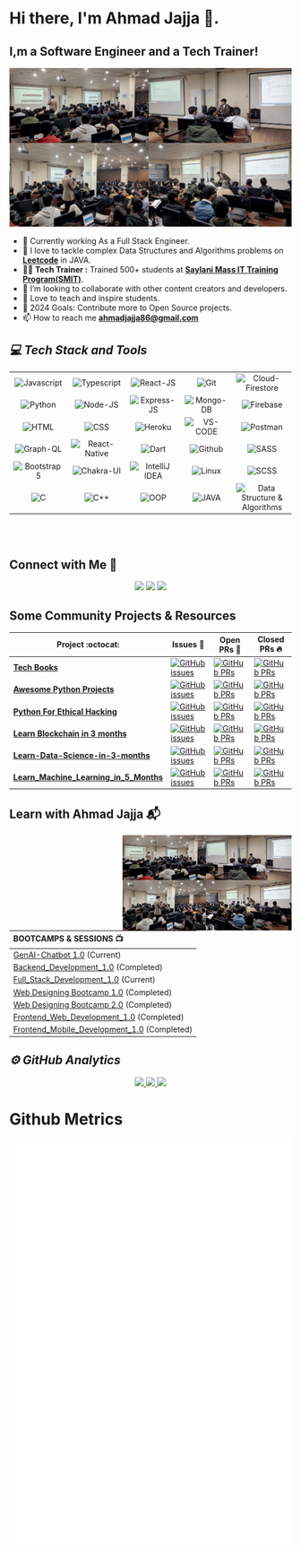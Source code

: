 # Hi there, I'm Ahmad Jajja 👋.

## I,m a Software Engineer and a Tech Trainer!

<!-- ![Alt Text](https://drive.google.com/uc?id=1Bts8NH1QnsBW51MjXEiyYk_0Ygv5kjB1) -->

![Alt Text](./Images/SMIT-Click.jpeg)

- 🔭 Currently working As a Full Stack Engineer.
- 🌱 I love to tackle complex Data Structures and Algorithms problems on **[Leetcode](https://leetcode.com/ahmadjajja86/)** in JAVA.
- 👨‍🏫 **Tech Trainer :** Trained 500+ students at **[Saylani Mass IT Training Program(SMIT)](https://www.linkedin.com/feed/update/urn:li:activity:7094647856233365504/)**.
- 👯 I’m looking to collaborate with other content creators and developers.
- 📢 Love to teach and inspire students.
- 🥅 2024 Goals: Contribute more to Open Source projects.
- 📫 How to reach me **ahmadjajja86@gmail.com**

<h2><i>💻 Tech Stack and Tools</i></h2>

<table width="100">
<tr>
    <td align='center' width="190">
        <img src="https://www.freecodecamp.org/news/content/images/2023/04/JavaScript-Blog-Cover.png" alt="Javascript" width="150px" height="100px">
    </td>
    <td align='center' width="190">
        <img src="https://miro.medium.com/v2/resize:fit:1358/1*moJeTvW97yShLB7URRj5Kg.png" alt="Typescript" width="150px" height="100px">
    </td>
     <td align='center' width="190">
        <img src="https://camo.githubusercontent.com/b5f27aefb15ecab7e73bca90e0fb115ab4102bd1b31c29eb110d90113862dd94/68747470733a2f2f63646e2e686173686e6f64652e636f6d2f7265732f686173686e6f64652f696d6167652f75706c6f61642f76313632323030383732323232372f5265734e63775a7970682e706e67" alt="React-JS" width="150px" height="100px">
    </td>
     <td align='center' width="190">
        <img src="https://encrypted-tbn0.gstatic.com/images?q=tbn:ANd9GcSE_JDu_lZiABnyOGnMJMqoGkksKziIIJuEnN4rSkZ6Lf4kCTlVW5HZd8SHFyXIizSj_xE&usqp=CAU" alt="Git" width="150px" height="100px">
    </td>
     <td align='center' width="190">
        <img src="https://alexsaveau.dev/assets/firebase/firestore-banner.png" alt="Cloud-Firestore" width="150px" height="100px">
    </td>
</tr>
<tr>
    <td align='center'>
        <img src="https://camo.githubusercontent.com/2419756223b10dfc0776df6b85a025b100a64dd3d994a412d501bbbc16ca89bf/68747470733a2f2f7777772e6c6f6769637261797361636164656d792e636f6d2f626c6f672f77702d636f6e74656e742f75706c6f6164732f323032302f30342f707974686f6e2d70726f6772616d6d696e672e706e67" alt="Python"  width="150px" height="100px">
    </td>
    <td align='center'>
        <img src="https://camo.githubusercontent.com/c0f29035c6709cf027b760604063e14e94308d2a979862926f900311fb78f44a/68747470733a2f2f75706c6f61642e77696b696d656469612e6f72672f77696b6970656469612f636f6d6d6f6e732f7468756d622f642f64392f4e6f64652e6a735f6c6f676f2e7376672f3132303070782d4e6f64652e6a735f6c6f676f2e7376672e706e67" alt="Node-JS"  width="150px" height="100px">
    </td>
    <td align='center'>
        <img src="https://th.bing.com/th/id/OIP.i2fRBk3GsYLeUk_Rh7AzHwHaDP?pid=ImgDet&rs=1" alt="Express-JS"  width="150px" height="100px">
    </td>
    <td align='center'>
        <img src="https://th.bing.com/th/id/R.f5536d8506ff23b074be837dec4db586?rik=xAX1XS%2b4l4Njqw&riu=http%3a%2f%2fbedford-computing.co.uk%2flearning%2fwp-content%2fuploads%2f2015%2f10%2fMongoDB_Logo.png&ehk=rVkEhJ1SJNUrFOuI4jrdpUFcG0QvTTNDf4FPO%2b49q2I%3d&risl=&pid=ImgRaw&r=0" alt="Mongo-DB"  width="150px" height="100px">
    </td>
    <td align='center'>
        <img src="https://th.bing.com/th/id/OIP.x8LjUUpPNMwrutD5mee2pwHaDy?pid=ImgDet&rs=1" alt="Firebase"  width="150px" height="100px">
    </td>
</tr>
<tr>
    <td align='center'>
        <img src="https://geekofcoding.files.wordpress.com/2020/09/images.png" alt="HTML"  width="150px" height="100px">
    </td>
    <td align='center'>
        <img src="https://th.bing.com/th/id/OIP.fKtEA6VSuCPh0nCy2VTnZQHaE8?pid=ImgDet&rs=1" alt="CSS"  width="150px" height="100px">
    </td>
    <td align='center'>
        <img src="https://logos-download.com/wp-content/uploads/2016/09/Heroku_logo.png" alt="Heroku"  width="150px" height="100px">
    </td>
    <td align='center'>
        <img src="https://code.visualstudio.com/assets/images/code-stable.png" alt="VS-CODE"  width="150px" height="100px">
    </td>
    <td align='center'>
        <img src="https://th.bing.com/th/id/R.9ae8ceaa543d93d321a63d4f6f1b120d?rik=sL69WLL1AqP7vQ&pid=ImgRaw&r=0" alt="Postman"  width="150px" height="100px">
    </td>
</tr>
<tr>
    <td align='center'>
        <img src="https://th.bing.com/th/id/R.6710f0d23dc0341c696ada0274d5bc25?rik=N75aHNWr2X0yRw&pid=ImgRaw&r=0" alt="Graph-QL"  width="150px" height="100px">
    </td>
    <td align='center'>
        <img src="https://camo.githubusercontent.com/f5f99ac45e661ee1e97a71bd6bb8679c4def6bc656d3e05824fb67fe2f417300/68747470733a2f2f7777772e61727469636c65737468656d652e636f6d2f77702d636f6e74656e742f75706c6f6164732f323032312f31322f72656163742d6e61746976652d312d312e706e67" alt="React-Native"  width="150px" height="100px">
    </td>
    <td align='center'>
        <img src="https://swansoftwaresolutions.com/wp-content/uploads/2020/02/08.20.20-What-is-Dart-and-how-is-it-used-1024x576.jpg" alt="Dart"  width="150px" height="100px">
    </td>
    <td align='center'>
        <img src="https://www.c-sharpcorner.com/article/create-github-repository-and-add-newexisting-project-using-github-desktop/Images/github.png" alt="Github"  width="150px" height="100px">
    </td>
    <td align='center'>
        <img src="https://th.bing.com/th/id/OIP.g1Zva-rl0GUFFB-_AqyrnAHaFC?pid=ImgDet&rs=1" alt="SASS"  width="150px" height="100px">
    </td>
</tr>
<tr>
    <td align='center'>
        <img src="https://th.bing.com/th/id/R.dac3406fc708c69390f478b5ee16e0fc?rik=%2fEYRaMVNx0jllw&pid=ImgRaw&r=0" alt="Bootstrap 5"  width="150px" height="100px">
    </td>
    <td align='center'>
        <img src="https://miro.medium.com/v2/resize:fit:800/1*8hhfdEqRkRQSaJrJlx60zg.png" alt="Chakra-UI"  width="150px" height="100px">
    </td>
    <td align='center'>
        <img src="https://www.qbssoftware.de/wp-content/uploads/2022/07/JetBrains-Intellij-IDEA.png" alt="IntelliJ IDEA"  width="150px" height="100px">
    </td>
    <td align='center'>
        <img src="https://th.bing.com/th/id/OIP.rQ0TiypgG55Wz4Bq0RXnzAHaEK?pid=ImgDet&rs=1" alt="Linux"  width="150px" height="100px">
    </td>
    <td align='center'>
        <img src="https://camo.githubusercontent.com/a769c0730c35b7533032dc86ee2505ff006d5cdf5f0eb40279a446fae2124b08/68747470733a2f2f63646e2e69636f6e73636f75742e636f6d2f69636f6e2f7072656d69756d2f706e672d3235362d7468756d622f736373732d332d3233363239342e706e67" alt="SCSS"  width="150px" height="100px">
    </td>
</tr>

<tr>
    <td align='center'>
        <img src="https://camo.githubusercontent.com/a744f5d898da2607eec5c2639c4946136b5709b9ab4dbb43d7fb5086679e989f/68747470733a2f2f75706c6f61642e77696b696d656469612e6f72672f77696b6970656469612f636f6d6d6f6e732f7468756d622f312f31382f435f50726f6772616d6d696e675f4c616e67756167652e7376672f36343070782d435f50726f6772616d6d696e675f4c616e67756167652e7376672e706e67" alt="C"  width="150px" height="100px">
    </td>
    <td align='center' width="190">
        <img src="https://camo.githubusercontent.com/7f08673c1a1e8adeefe7e7f8ca0571259418c4320cf821c95c93b0980d99ec87/68747470733a2f2f75706c6f61642e77696b696d656469612e6f72672f77696b6970656469612f636f6d6d6f6e732f7468756d622f312f31382f49534f5f432532422532425f4c6f676f2e7376672f36343070782d49534f5f432532422532425f4c6f676f2e7376672e706e67" alt="C++"  width="150px" height="100px">
    </td>
    <td align='center'>
        <img src="https://camo.githubusercontent.com/46543f4b98b4279612e9e7b9e58eb8aeca4f384e342100e1a59009ec0a730d0b/68747470733a2f2f6d69726f2e6d656469756d2e636f6d2f6d61782f3630302f302a377a4d6963772d4666546843624e33352e706e67" alt="OOP"  width="150px" height="100px">
    </td>
    <td align='center'>
        <img src="https://camo.githubusercontent.com/4039c860bf72a8d84aefdc87a57ed5b295d676b1411a6843518f2e06d6341594/68747470733a2f2f6d69726f2e6d656469756d2e636f6d2f6d61782f343030302f302a6270743368646e3871365877344d4f5a2e706e67" alt="JAVA"  width="150px" height="100px">
    </td>
     <td align='center'>
        <img src="https://camo.githubusercontent.com/46fb6f1f047a283e22facb71679877bd399e48486872aa26a2d65d708a2444c4/68747470733a2f2f74682e62696e672e636f6d2f74682f69642f522e65313937313665366434396438623339356262343334333235363934353362383f72696b3d52456f334c71344861337a526d41267069643d496d6752617726723d30" alt="Data Structure & Algorithms"  width="150px" height="100px">
    </td>
</tr>

</table>

<br />
<br />

## Connect with Me 🤝

<p align="center">
<a href="https://ahmad-jajja.netlify.app/" target="_blank"><img src="https://img.shields.io/badge/-ahmadjajja.netlify.app-3423A6?style=flat&logo=Google-Chrome&logoColor=white"/></a>
<a href="https://www.linkedin.com/in/ahmad-jajja-ba8b34210/" target="_blank"><img src="https://img.shields.io/badge/-Ahmad%20Jajja-0077B5?style=flat&logo=Linkedin&logoColor=white"/></a>
<a href="mailto:ahmadjajja86@gmail.com" target="_blank"><img src="https://img.shields.io/badge/-ahmadjajja86@gmail.com-D14836?style=flat&logo=Gmail&logoColor=white"/></a>
  
 ## Some Community Projects & Resources

| Project :octocat:                                                                                           | Issues :bug:                                                                                                                                                                                                         | Open PRs :bell:                                                                                                                                                                                        | Closed PRs :fire:                                                                                                                                                                                                                                 |
| ----------------------------------------------------------------------------------------------------------- | -------------------------------------------------------------------------------------------------------------------------------------------------------------------------------------------------------------------- | ------------------------------------------------------------------------------------------------------------------------------------------------------------------------------------------------------ | ------------------------------------------------------------------------------------------------------------------------------------------------------------------------------------------------------------------------------------------------- |
| [**Tech Books**](https://github.com/Ahmadjajja/LearnTechBooks)                                              | [![GitHub issues](https://img.shields.io/github/issues/Ahmadjajja/Learn-Blockchain-in-3-months?color=green&logo=github&style=flat)](https://github.com/Ahmadjajja/LearnTechBooks/issues)                             | [![GitHub PRs](https://img.shields.io/github/issues-pr/Ahmadjajja/LearnTechBooks?style=flat&logo=github)](https://github.com/Ahmadjajja/LearnTechBooks/pulls)                                          | [![GitHub PRs](https://img.shields.io/github/issues-pr-closed/Ahmadjajja/LearnTechBooks?style=flat&color=critical&logo=github)](https://github.com/Ahmadjajja/LearnTechBooks/pulls?q=is%3Apr+is%3Aclosed)                                         |
| [**Awesome Python Projects**](https://github.com/Ahmadjajja/Awesome-Python-Projects)                        | [![GitHub issues](https://img.shields.io/github/issues/Ahmadjajja/Awesome-Python-Projects?color=green&logo=github&style=flat)](https://github.com/saadhaxxan/Awesome-Python-Projects/issues)                         | [![GitHub PRs](https://img.shields.io/github/issues-pr/Ahmadjajja/Awesome-Python-Projects?style=flat&logo=github)](https://github.com/Ahmadjajja/Awesome-Python-Projects/pulls)                        | [![GitHub PRs](https://img.shields.io/github/issues-pr-closed/Ahmadjajja/Awesome-Python-Projects?style=flat&color=critical&logo=github)](https://github.com/Ahmadjajja/Awesome-Python-Projects/pulls?q=is%3Apr+is%3Aclosed)                       |
| [**Python For Ethical Hacking**](https://github.com/Ahmadjajja/Python-For-Ethical-Hacking/)                 | [![GitHub issues](https://img.shields.io/github/issues/Ahmadjajja/Python-For-Ethical-Hacking?color=green&logo=github&style=flat)](https://github.com/Ahmadjajja/Python-For-Ethical-Hacking/issues)                   | [![GitHub PRs](https://img.shields.io/github/issues-pr/Ahmadjajja/Python-For-Ethical-Hacking?style=flat&logo=github)](https://github.com/Ahmadjajja/Python-For-Ethical-Hacking/pulls)                  | [![GitHub PRs](https://img.shields.io/github/issues-pr-closed/Ahmadjajja/Python-For-Ethical-Hacking?style=flat&color=critical&logo=github)](https://github.com/Ahmadjajja/Python-For-Ethical-Hacking/pulls?q=is%3Apr+is%3Aclosed)                 |
| [**Learn Blockchain in 3 months**](https://github.com/Ahmadjajja/Learn-Blockchain-in-3-months)              | [![GitHub issues](https://img.shields.io/github/issues/Ahmadjajja/Learn-Blockchain-in-3-months?color=green&logo=github&style=flat)](https://github.com/Ahmadjajja/Learn-Blockchain-in-3-months/issues)               | [![GitHub PRs](https://img.shields.io/github/issues-pr/Ahmadjajja/Learn-Blockchain-in-3-months?style=flat&logo=github)](https://github.com/Ahmadjajja/Learn-Blockchain-in-3-months/pulls)              | [![GitHub PRs](https://img.shields.io/github/issues-pr-closed/Ahmadjajja/Learn-Blockchain-in-3-months?style=flat&color=critical&logo=github)](https://github.com/Ahmadjajja/Learn-Blockchain-in-3-months/pulls?q=is%3Apr+is%3Aclosed)             |
| [**Learn-Data-Science-in-3-months**](https://github.com/Ahmadjajja/Learn-Data-Science-in-3-months)          | [![GitHub issues](https://img.shields.io/github/issues/Ahmadjajja/Learn-Data-Science-in-3-months?color=green&logo=github&style=flat)](https://github.com/Ahmadjajja/Learn-Data-Science-in-3-months/issues)           | [![GitHub PRs](https://img.shields.io/github/issues-pr/Ahmadjajja/Learn-Data-Science-in-3-months?style=flat&logo=github)](https://github.com/Ahmadjajja/Learn-Data-Science-in-3-months/pulls)          | [![GitHub PRs](https://img.shields.io/github/issues-pr-closed/Ahmadjajja/Learn-Data-Science-in-3-months?style=flat&color=critical&logo=github)](https://github.com/Ahmadjajja/Learn-Data-Science-in-3-months/pulls?q=is%3Apr+is%3Aclosed)         |
| [**Learn_Machine_Learning_in_5_Months**](https://github.com/Ahmadjajja/Learn_Machine_Learning_in_5_Months/) | [![GitHub issues](https://img.shields.io/github/issues/Ahmadjajja/-Learn_Machine_Learning_in_5_Months?color=green&logo=github&style=flat)](https://github.com/Ahmadjajja/-Learn_Machine_Learning_in_5_Months/issues) | [![GitHub PRs](https://img.shields.io/github/issues-pr/Ahmadjajja/-Learn_Machine_Learning_in_5_Months?style=flat&logo=github)](https://github.com/Ahmadjajja/Learn_Machine_Learning_in_5_Months/pulls) | [![GitHub PRs](https://img.shields.io/github/issues-pr-closed/Ahmadjajja/Learn_Machine_Learning_in_5_Months?style=flat&color=critical&logo=github)](https://github.com/Ahmadjajja/Learn_Machine_Learning_in_5_Months/pulls?q=is%3Apr+is%3Aclosed) |

<!--   ## Consistency👨‍💻
  <p><img align="center" src="https://github-readme-streak-stats.herokuapp.com/?user=ahmadjajja&" alt="ahmadjajja" /></p>
  <p><img align="left" src="https://github-readme-stats.vercel.app/api/top-langs?username=ahmadjajja&show_icons=true&locale=en&layout=compact" alt="ahmadjajja" /></p>
  <p>&nbsp;<img align="center" src="https://github-readme-stats.vercel.app/api?username=ahmadjajja&show_icons=true&locale=en" alt="ahmadjajja" /></p>  -->

## Learn with Ahmad Jajja :mailbox_with_mail:

<img align="right" alt="" src="./Images/SMIT-Click.jpeg" width="60%" />

| BOOTCAMPS & SESSIONS :tv:                                                                                   |
| :---------------------------------------------------------------------------------------------------------- |
| [GenAI-Chatbot 1.0](https://github.com/Ahmadjajja/AI-Chatbot) (Current)                                     |
| [Backend_Development_1.0](https://github.com/Ahmadjajja/Backend_Development.git) (Completed)                |
| [Full_Stack_Development_1.0](https://github.com/Ahmadjajja/SMIT-Web-and-Mobile-Batch7) (Current)            |
| [Web Designing Bootcamp 1.0](https://github.com/Ahmadjajja/Web_Designing_Crash_Course_A) (Completed)        |
| [Web Designing Bootcamp 2.0](https://github.com/Ahmadjajja/Web_Designing_Crash_Course_B) (Completed)        |
| [Frontend_Web_Development_1.0](https://github.com/Ahmadjajja/SMIT-WMA-6-A-E) (Completed)                    |
| [Frontend_Mobile_Development_1.0](https://github.com/Ahmadjajja/Mobile_Application_Development) (Completed) |

  <h2><i>⚙️ GitHub Analytics</i></h2>

<p align="center">
<a href="https://github.com/Ahmadjajja">
  <img height="180em" src="https://github-readme-stats-git-masterrstaa-rickstaa.vercel.app/api?username=Ahmadjajja&show_icons=true&theme=algolia&include_all_commits=true&count_private=true"/>
  <img height="180em" src="https://github-readme-stats-eight-theta.vercel.app/api/top-langs/?username=Ahmadjajja&layout=compact&langs_count=8&theme=algolia"/>
</a>
  <img width="90%" src="https://github-readme-streak-stats.herokuapp.com/?user=Ahmadjajja&show_icons=true&locale=en&layout=demo&theme=merko&hide_border=true" />
</p>
</p>

<!-- # Github Contributions
<h4 align="center">Isometric view of contributions in the last year</h4>
<p align="center">
	<a href="./profile-3d-contrib/profile-night-green.svg">
		<img width="900em" src="./profile-3d-contrib/profile-night-green.svg">
	</a>
</p> -->

# Github Metrics

<p align="center">
	<img width="625em" src="./github-metrics.svg" />
</p>
